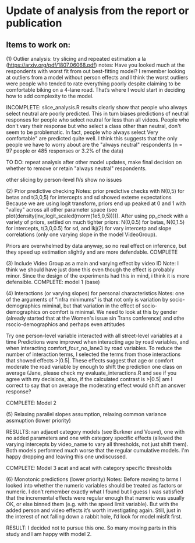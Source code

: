 # Update of analysis from the report or publication
## Items to work on:

(1) Outlier analysis: try slicing and repeated estimation a la (https://arxiv.org/pdf/1807.06068.pdf)
notes:  Have you looked much at the respondents with worst fit from out best-fitting model? 
I remember looking at outliers from a model without person effects and I think the worst outliers were people 
who tended to rate everything poorly despite claiming to be comfortable biking on a 4-lane road. 
That’s where I would start in deciding how to add complexity to the model. 

INCOMPLETE: slice_analysis.R
results clearly show that people who always select neutral are poorly predicted.
This in turn biases predictions of neutral responses for people who select neutral
for less than all videos. People who don't vary their response but who select a
class other than neutral, don't seem to be problematic. In fact, people who always
select Very comfortable" are predicted quite well. I think this suggests that the
only people we have to worry about are the "always neutral" respondents
(n = 97 people or 485 responses or 3.2% of the data)

TO DO: repeat analysis after other model updates, make final decision on whether
to remove or retain "always neutral" respondents.

other slicing by person-level IVs show no issues

(2) Prior predictive checking
Notes: prior predictive checks with N(0,5) for betas and t(3,0,5) for intercepts and sd showed exteme expectations
Because we are using logit transform, priors end up peaked at 0 and 1 with "valley" across all other parameter space
(see plot(density(inv_logit_scaled(rnorm(1e5,0,5))))).
After using pp_check with a variety of priors, settled on much tighter priors: N(0,0.5) for betas, N(0,1.5) for intercepts,
t(3,0,0.5) for sd, and lkj(2) for vary intercetp and slope correlations (only one varying slope in the model VideoGroup).

Priors are overwhelmed by data anyway, so no real effect on inference, but they speed up estimation slightly and are more 
defendable.
COMPLETE

(3) Include Video Group as a main and varying effect by video ID
Note: I think we should have just done this even though the effect is probably minor. Since the design of
the experiments had this in mind, i think it is more defensible.
COMPLETE: model 1 (base)

(4) Interactions (or varying slopes) for personal characteristics
Notes: one of the arguments of "infra minimums" is that not only is variation by socio-demographics miminal, but that
variation in the effect of socio-demographics on comfort is minimal. We need to look at this by gender (already started that 
at the Women's issue sin Trans conference) and othe rsocio-demographics and perhaps even attitudes

Try one person-level variable interacted with all street-level variables at a time
Predictions were improved when interacting age by road variables, and when interacting comfort_four_no_lane3
by road variables. To reduce the number of interaction terms, I selected the terms from those interactions 
that showed effects >|0.5|. These effects suggest that age or comfort moderate the road variable by enough to
shift the prediction one class on average (Jane, please check my evaluate_interactions.R and see if you agree with my decisions,
also, if the calculated contrast is >|0.5| am I correct to say that on average the moderating effect would shift an answer response?

COMPLETE: Model 2

(5) Relaxing parallel slopes assumption, relaxing common variance assmuption (lower priority)

RESULTS: ran adjacet category models (see Burkner and Vouve), one with no added parameters and one with category
specific effects (allowed the varying intercepts by video_name to vary all thresholds, not just shift them). Both models
performed much worse that the regular cumulative models. I'm happy dropping and leaving this one undiscussed.

COMPLETE: Model 3 acat and acat with category specific thresholds

(6) Monotonic predictions (lower priority)
Notes: Before moving to brms I looked into whether the numeric variables should be treated as factors or numeric. 
I don’t remember exactly what I found but I guess I was satisfied that the incremental effects were regular enough that numeric was usually OK, 
or else binned them (e.g. with the speed limit variable). But with the added person and video effects it’s worth investigating again. 
Still, just in the interest of not falling down a rabbit hole, I’d look for model misfit first. 

RESULT: I decided not to pursue this one. So many moving parts in this study and I am happy with model 2.

